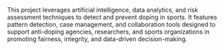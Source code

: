 This project leverages artificial intelligence, data analytics, and risk assessment techniques to detect and prevent doping in sports. It features pattern detection, case management, and collaboration tools designed to support anti-doping agencies, researchers, and sports organizations in promoting fairness, integrity, and data-driven decision-making.
